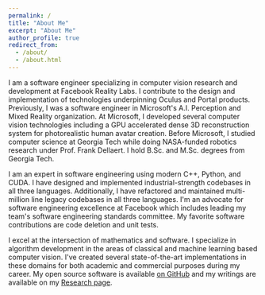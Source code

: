 ```yaml
---
permalink: /
title: "About Me"
excerpt: "About Me"
author_profile: true
redirect_from: 
  - /about/
  - /about.html
---
```

I am a software engineer specializing in computer vision research and development at Facebook Reality Labs. I contribute to the design and implementation of technologies underpinning Oculus and Portal products. Previously, I was a software engineer in Microsoft's A.I. Perception and Mixed Reality organization. At Microsoft, I developed several computer vision technologies including a GPU accelerated dense 3D reconstruction system for photorealistic human avatar creation. Before Microsoft, I studied computer science at Georgia Tech while doing NASA-funded robotics research under Prof. Frank Dellaert. I hold B.Sc. and M.Sc. degrees from Georgia Tech.

I am an expert in software engineering using modern C++, Python, and CUDA. I have designed and implemented industrial-strength codebases in all three languages. Additionally, I have refactored and maintained multi-million line legacy codebases in all three languages. I'm an advocate for software engineering excellence at Facebook which includes leading my team's software engineering standards committee. My favorite software contributions are code deletion and unit tests.

I excel at the intersection of mathematics and software. I specialize in algorithm development in the areas of classical and machine learning based computer vision. I've created several state-of-the-art implementations in these domains for both academic and commercial purposes during my career. My open source software is available [on GitHub](https://github.com/alexhagiopol) and my writings are available on my [Research page](https://alexhagiopol.github.io/research/).
